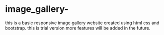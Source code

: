 # image_gallery-
this is a basic responsive image gallery website created using html css and bootstrap.
this is trial version more features will be added in the future.
